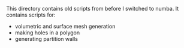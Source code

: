 This directory contains old scripts from before I switched to numba.
It contains scripts for:
- volumetric and surface mesh generation
- making holes in a polygon
- generating partition walls
